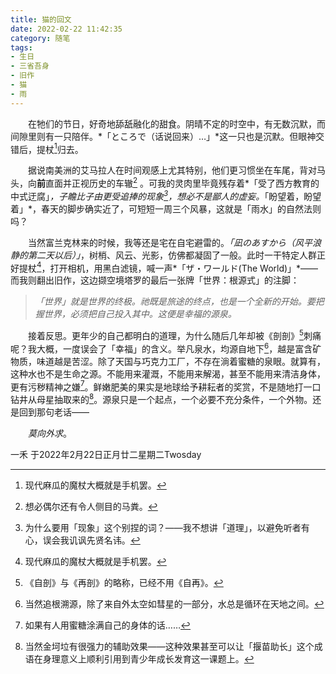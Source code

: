 ```yaml
---
title: 猫的回文
date: 2022-02-22 11:42:35
category: 随笔
tags:
- 生日
- 三省吾身
- 旧作
- 猫
- 雨
---
```



　　在牠们的节日，好奇地舔舐融化的甜食。阴晴不定的时空中，有无数沉默，而间隙里则有一只陪伴。*「ところで（话说回来）…」*这一只也是沉默。但眼神交错后，提杖[^1]归去。<!-- more -->

　　据说南美洲的艾马拉人在时间观感上尤其特别，他们更习惯坐在车尾，背对马头，向**前**直面并正视历史的车辙[^2] 。可我的灵肉里毕竟残存着*「受了西方教育的中式迂腐」*，子瞻比子由更受追捧的现象[^3]，想必不是鄙人的虚妄。*「盼望着，盼望着」*，春天的脚步确实近了，可短短一周三个风暴，这就是「雨水」的自然法则吗？

　　当然富兰克林来的时候，我等还是宅在自宅避雷的。*「凪のあすから（风平浪静的第二天以后）」*，树梢、风云、光影，仿佛都凝固了一般。此时一干特定人群正好提杖[^1]，打开相机，用黑白滤镜，喊一声*「ザ・ワールド(The World)」*——而我则翻出旧作，这边撷空境塔罗的最后一张牌「世界：根源式」的注脚：
  
> *「世界」就是世界的终极。祂既是旅途的终点，也是一个全新的开始。要把握世界，必须把自己投入其中。这便是幸福的源泉。*

　　接着反思。更年少的自己都明白的道理，为什么随后几年却被《剖剖》[^4]刺痛呢？我大概，一度误会了「幸福」的含义。举凡泉水，均源自地下[^5]，越是富含矿物质，味道越是苦涩。除了天国与巧克力工厂，不存在淌着蜜糖的泉眼。就算有，这种水也不是生命之源。不能用来灌溉，不能用来解渴，甚至不能用来清洁身体，更有污秽精神之嫌[^6]。鲜嫩肥美的果实是地球给予耕耘者的奖赏，不是随地打一口钻井从母星抽取来的[^7]。源泉只是一个起点，一个必要不充分条件，一个外物。还是回到那句老话——

　　*莫向外求*。




一禾
于2022年2月22日正月廿二星期二Twosday

  

[^1]: 现代麻瓜的魔杖大概就是手机罢。
[^2]: 想必偶尔还有令人侧目的马粪。
[^3]: 为什么要用「现象」这个别捏的词？——我不想讲「道理」，以避免听者有心，误会我讥讽先贤名讳。
[^4]: 《自剖》与《再剖》的略称，已经不用《自再》。
[^5]: 当然追根溯源，除了来自外太空如彗星的一部分，水总是循环在天地之间。
[^6]: 如果有人用蜜糖涂满自己的身体的话……
[^7]: 当然金坷垃有很强力的辅助效果——这种效果甚至可以让「揠苗助长」这个成语在身理意义上顺利引用到青少年成长发育这一课题上。
